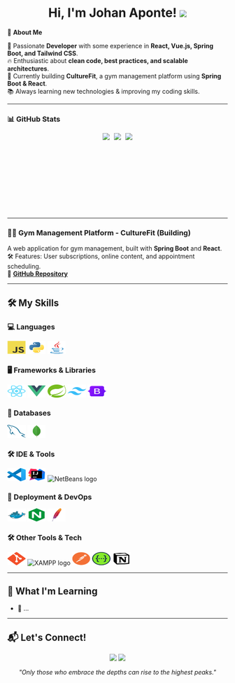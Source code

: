 <h1 align="center"><b>Hi, I'm Johan Aponte! </b><img src="https://media.giphy.com/media/hvRJCLFzcasrR4ia7z/giphy.gif" width="35"></h1>

👋 **About Me**  

🚀 Passionate **Developer** with some experience in **React, Vue.js, Spring Boot, and Tailwind CSS**.  
🔥 Enthusiastic about **clean code, best practices, and scalable architectures**.  
🎯 Currently building **CultureFit**, a gym management platform using **Spring Boot & React**.  
📚 Always learning new technologies & improving my coding skills.  

---

### **📊 GitHub Stats**  
<div align="center" style="display: flex; justify-content: center; flex-wrap: wrap; gap: 10px;">
    <img src="https://github-readme-stats.vercel.app/api/top-langs/?username=WDjohanWD&layout=compact&hide=TSQL&theme=rose" height="180">
    <img src="https://github-readme-stats.vercel.app/api?username=WDjohanWD&count_private=true&show_icons=true&&theme=rose&include_all_commits=true" height="180">
    <img src="https://github-readme-streak-stats.herokuapp.com?user=WDjohanWD&theme=rose" height="180">
</div>

---

### **🏋️‍♂️ Gym Management Platform - CultureFit (Building)**  
A web application for gym management, built with **Spring Boot** and **React**.  
🛠️ Features: User subscriptions, online content, and appointment scheduling.  
🔗 **[GitHub Repository](https://github.com/WDJohanWD/CultureFit)**  

---

## **🛠 My Skills**  

### **💻 Languages**  
<span> 
    <img height="30" width="42" alt="JavaScript logo" src="https://github.com/devicons/devicon/blob/v2.16.0/icons/javascript/javascript-original.svg"/>
    <img height="30" width="42" alt="Python logo" src="https://github.com/devicons/devicon/blob/v2.16.0/icons/python/python-original.svg"/>
    <img height="30" width="42" alt="Java logo" src="https://github.com/devicons/devicon/blob/v2.16.0/icons/java/java-original.svg"/>
</span>

### **🖥️ Frameworks & Libraries**  
<span>
    <img height="30" width="42" alt="React logo" src="https://github.com/devicons/devicon/blob/v2.16.0/icons/react/react-original.svg"/>
    <img height="30" width="42" alt="Vue.js logo" src="https://github.com/devicons/devicon/blob/v2.16.0/icons/vuejs/vuejs-original.svg"/>
    <img height="30" width="42" alt="Spring Boot logo" src="https://github.com/devicons/devicon/blob/v2.16.0/icons/spring/spring-original.svg"/>
    <img height="30" width="42" alt="Tailwind CSS logo" src="https://github.com/devicons/devicon/blob/v2.16.0/icons/tailwindcss/tailwindcss-original.svg"/>
    <img height="30" width="42" alt="Bootstrap logo" src="https://github.com/devicons/devicon/blob/v2.16.0/icons/bootstrap/bootstrap-original.svg"/>
</span>

### **📂 Databases**  
<span>
    <img height="30" width="42" alt="MySQL logo" src="https://github.com/devicons/devicon/blob/v2.16.0/icons/mysql/mysql-original.svg"/>
    <img height="30" width="42" alt="MongoDB logo" src="https://github.com/devicons/devicon/blob/v2.16.0/icons/mongodb/mongodb-original.svg"/>
</span>

### **🛠️ IDE & Tools**  
<span>
    <img height="30" width="42" alt="VS Code logo" src="https://github.com/devicons/devicon/blob/v2.16.0/icons/vscode/vscode-original.svg"/>
    <img height="30" width="42" alt="IntelliJ IDEA logo" src="https://github.com/devicons/devicon/blob/v2.16.0/icons/intellij/intellij-original.svg"/>
    <img height="30" width="42" alt="NetBeans logo" src="https://upload.wikimedia.org/wikipedia/commons/9/98/Apache_NetBeans_Logo.svg"/>
</span>

### **🚀 Deployment & DevOps**  
<span>
    <img height="30" width="42" alt="Docker logo" src="https://github.com/devicons/devicon/blob/v2.16.0/icons/docker/docker-original.svg"/>
    <img height="30" width="42" alt="NGINX logo" src="https://github.com/devicons/devicon/blob/v2.16.0/icons/nginx/nginx-original.svg"/>
    <img height="30" width="42" alt="Apache logo" src="https://github.com/devicons/devicon/blob/v2.16.0/icons/apache/apache-original.svg"/>
</span>

### **🛠️ Other Tools & Tech**  
<span>
    <img height="30" width="42" alt="Git logo" src="https://github.com/devicons/devicon/blob/v2.16.0/icons/git/git-original.svg"/>
    <img height="30" width="84" alt="XAMPP logo" src="https://upload.wikimedia.org/wikipedia/commons/0/03/Xampp_logo.svg"/>
    <img height="30" width="42" alt="Postman logo" src="https://github.com/devicons/devicon/blob/v2.16.0/icons/postman/postman-original.svg"/>
    <img height="30" width="42" alt="Swagger logo" src="https://github.com/devicons/devicon/blob/v2.16.0/icons/swagger/swagger-original.svg"/>
    <img height="30" width="42" alt="Notion logo" src="https://github.com/devicons/devicon/blob/v2.16.0/icons/notion/notion-original.svg"/>
</span>

---

## **🌱 What I'm Learning**  
- 🔹 ...
---

## **📬 Let's Connect!**  
<p align="center">
<a href="https://www.linkedin.com/in/johan-aponte-6b74a8329/" target="_blank"><img src="https://img.shields.io/badge/-LinkedIn-0077B5?style=for-the-badge&logo=Linkedin&logoColor=white"></a>
<a href="mailto:wdjohanwd@gmail.com"><img src="https://img.shields.io/badge/-Gmail-D14836?style=for-the-badge&logo=Gmail&logoColor=white"></a>
</p>

<p align="center">
   <i>"Only those who embrace the depths can rise to the highest peaks."</i>
</p>
